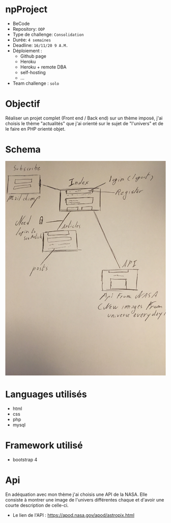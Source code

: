# npProject

- BeCode
- Repository: `OOP`
- Type de challenge:  `Consolidation`
- Durée: `4 semaines`
- Deadline: `16/11/20 9 A.M.`
- Déploiement :
	- Github page
	- Heroku
	- Heroku + remote DBA
	- self-hosting
	- ...
- Team challenge :  `solo`

# Objectif

Réaliser un projet complet (Front end / Back end) sur un thème imposé, j'ai choisis le thème "actualités" que j'ai orienté sur le sujet de "l'univers" et de le faire en PHP orienté objet.

# Schema

![Schema](readme-img/schema.JPG)

# Languages utilisés

- html
- css
- php
- mysql

# Framework utilisé

- bootstrap 4

# Api

En adéquation avec mon thème j'ai choisis une API de la NASA. Elle consiste à montrer une image de l'univers différentes chaque et d'avoir une courte description de celle-ci.

- Le lien de l'API : https://apod.nasa.gov/apod/astropix.html







